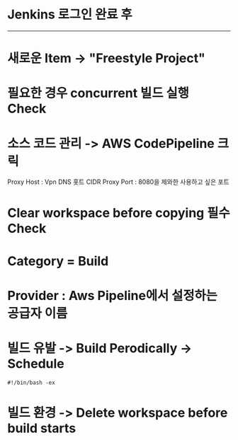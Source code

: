 # Jenkins 로그인 완료 후

***

# 새로운 Item -> "Freestyle Project"
# 필요한 경우 concurrent 빌드 실행 Check
# 소스 코드 관리 -> AWS CodePipeline 크릭

Proxy Host : Vpn DNS 홋트 CIDR
Proxy Port : 8080을 제와한 사용하고 싶은 포트

# Clear workspace before copying 필수 Check
# Category = Build
# Provider : Aws Pipeline에서 설정하는 공급자 이름
# 빌드 유발 -> Build Perodically -> Schedule
```
#!/bin/bash -ex
```
# 빌드 환경 -> Delete workspace before build starts

